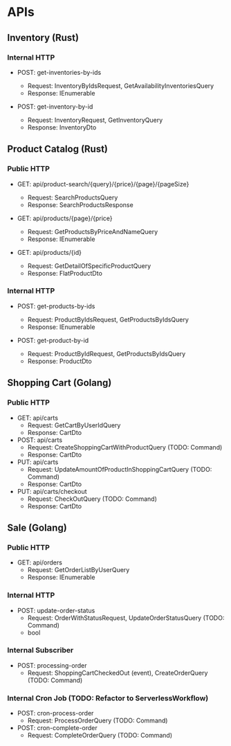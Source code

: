 # APIs

## Inventory (Rust)
### Internal HTTP

- POST: get-inventories-by-ids
  - Request: InventoryByIdsRequest, GetAvailabilityInventoriesQuery 
  - Response: IEnumerable<InventoryDto>

- POST: get-inventory-by-id
  - Request: InventoryRequest, GetInventoryQuery 
  - Response: InventoryDto

## Product Catalog (Rust)
### Public HTTP

- GET: api/product-search/{query}/{price}/{page}/{pageSize}
  - Request: SearchProductsQuery 
  - Response: SearchProductsResponse

- GET: api/products/{page}/{price}
  - Request: GetProductsByPriceAndNameQuery 
  - Response: IEnumerable<FlatProductDto>

- GET: api/products/{id}
  - Request: GetDetailOfSpecificProductQuery 
  - Response: FlatProductDto

### Internal HTTP

- POST: get-products-by-ids
  - Request: ProductByIdsRequest, GetProductsByIdsQuery 
  - Response: IEnumerable<ProductDto>

- POST: get-product-by-id
  - Request: ProductByIdRequest, GetProductsByIdsQuery 
  - Response: ProductDto

## Shopping Cart (Golang)
### Public HTTP

- GET: api/carts
  - Request: GetCartByUserIdQuery
  - Response: CartDto
- POST: api/carts
  - Request: CreateShoppingCartWithProductQuery (TODO: Command)
  - Response: CartDto
- PUT: api/carts
  - Request: UpdateAmountOfProductInShoppingCartQuery (TODO: Command)
  - Response: CartDto
- PUT: api/carts/checkout
  - Request: CheckOutQuery (TODO: Command)
  - Response: CartDto

## Sale (Golang)
### Public HTTP

- GET: api/orders
  - Request: GetOrderListByUserQuery
  - Response: IEnumerable<OrderDto>

### Internal HTTP 

- POST: update-order-status
  - Request: OrderWithStatusRequest, UpdateOrderStatusQuery (TODO: Command)
  - bool

### Internal Subscriber

- POST: processing-order
  - Request: ShoppingCartCheckedOut (event), CreateOrderQuery (TODO: Command)

### Internal Cron Job (TODO: Refactor to ServerlessWorkflow)

- POST: cron-process-order
  - Request: ProcessOrderQuery (TODO: Command)
- POST: cron-complete-order
  - Request: CompleteOrderQuery (TODO: Command)